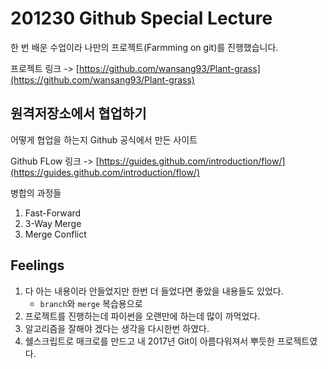 # 201230 Github Special Lecture

한 번 배운 수업이라 나만의 프로젝트(Farmming on git)를 진행했습니다.

프로젝트 링크 -> [https://github.com/wansang93/Plant-grass](https://github.com/wansang93/Plant-grass)

## 원격저장소에서 협업하기

어떻게 협업을 하는지 Github 공식에서 만든 사이트

Github FLow 링크 -> [https://guides.github.com/introduction/flow/](https://guides.github.com/introduction/flow/)

병합의 과정들
1. Fast-Forward
2. 3-Way Merge
3. Merge Conflict

## Feelings

1. 다 아는 내용이라 안들었지만 한번 더 들었다면 좋았을 내용들도 있었다.
   - `branch`와 `merge` 복습용으로
2. 프로젝트를 진행하는데 파이썬을 오랜만에 하는데 많이 까먹었다.
3. 알고리즘을 잘해야 겠다는 생각을 다시한번 하였다.
4. 쉘스크립트로 매크로를 만드고 내 2017년 Git이 아름다워져서 뿌듯한 프로젝트였다.
